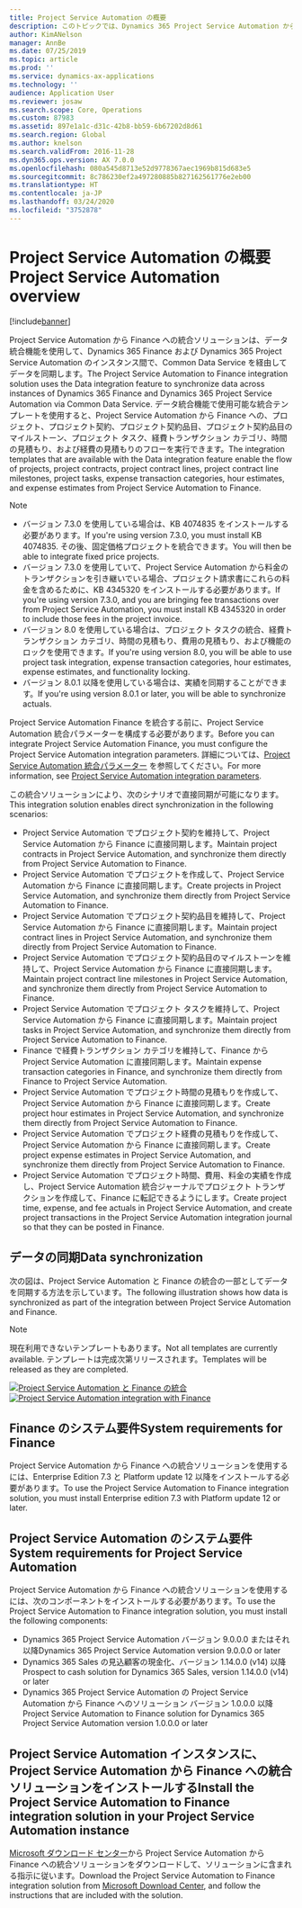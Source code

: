 ```yaml
---
title: Project Service Automation の概要
description: このトピックでは、Dynamics 365 Project Service Automation から Dynamics 365 Finance への統合ソリューションについて説明します。
author: KimANelson
manager: AnnBe
ms.date: 07/25/2019
ms.topic: article
ms.prod: ''
ms.service: dynamics-ax-applications
ms.technology: ''
audience: Application User
ms.reviewer: josaw
ms.search.scope: Core, Operations
ms.custom: 87983
ms.assetid: 897e1a1c-d31c-42b8-bb59-6b67202d8d61
ms.search.region: Global
ms.author: knelson
ms.search.validFrom: 2016-11-28
ms.dyn365.ops.version: AX 7.0.0
ms.openlocfilehash: 080a545d8713e52d9778367aec1969b815d683e5
ms.sourcegitcommit: 8c786230ef2a497280885b827162561776e2eb00
ms.translationtype: HT
ms.contentlocale: ja-JP
ms.lasthandoff: 03/24/2020
ms.locfileid: "3752878"
---
```

# <a name="project-service-automation-overview"></a><span data-ttu-id="da065-103">Project Service Automation の概要</span><span class="sxs-lookup"><span data-stu-id="da065-103">Project Service Automation overview</span></span>

[!include[banner](../includes/banner.md)]

<span data-ttu-id="da065-104">Project Service Automation から Finance への統合ソリューションは、データ統合機能を使用して、Dynamics 365 Finance および Dynamics 365 Project Service Automation のインスタンス間で、Common Data Service を経由してデータを同期します。</span><span class="sxs-lookup"><span data-stu-id="da065-104">The Project Service Automation to Finance integration solution uses the Data integration feature to synchronize data across instances of Dynamics 365 Finance and Dynamics 365 Project Service Automation via Common Data Service.</span></span> <span data-ttu-id="da065-105">データ統合機能で使用可能な統合テンプレートを使用すると、Project Service Automation から Finance への、プロジェクト、プロジェクト契約、プロジェクト契約品目、プロジェクト契約品目のマイルストーン、プロジェクト タスク、経費トランザクション カテゴリ、時間の見積もり、および経費の見積もりのフローを実行できます。</span><span class="sxs-lookup"><span data-stu-id="da065-105">The integration templates that are available with the Data integration feature enable the flow of projects, project contracts, project contract lines, project contract line milestones, project tasks, expense transaction categories, hour estimates, and expense estimates from Project Service Automation to Finance.</span></span>

> [!NOTE]
> - <span data-ttu-id="da065-106">バージョン 7.3.0 を使用している場合は、KB 4074835 をインストールする必要があります。</span><span class="sxs-lookup"><span data-stu-id="da065-106">If you're using version 7.3.0, you must install KB 4074835.</span></span> <span data-ttu-id="da065-107">その後、固定価格プロジェクトを統合できます。</span><span class="sxs-lookup"><span data-stu-id="da065-107">You will then be able to integrate fixed price projects.</span></span>
> - <span data-ttu-id="da065-108">バージョン 7.3.0 を使用していて、Project Service Automation から料金のトランザクションを引き継いでいる場合、プロジェクト請求書にこれらの料金を含めるために、KB 4345320 をインストールする必要があります。</span><span class="sxs-lookup"><span data-stu-id="da065-108">If you're using version 7.3.0, and you are bringing fee transactions over from Project Service Automation, you must install KB 4345320 in order to include those fees in the project invoice.</span></span>
> - <span data-ttu-id="da065-109">バージョン 8.0 を使用している場合は、プロジェクト タスクの統合、経費トランザクション カテゴリ、時間の見積もり、費用の見積もり、および機能のロックを使用できます。</span><span class="sxs-lookup"><span data-stu-id="da065-109">If you're using version 8.0, you will be able to use project task integration, expense transaction categories, hour estimates, expense estimates, and functionality locking.</span></span>
> - <span data-ttu-id="da065-110">バージョン 8.0.1 以降を使用している場合は、実績を同期することができます。</span><span class="sxs-lookup"><span data-stu-id="da065-110">If you're using version 8.0.1 or later, you will be able to synchronize actuals.</span></span>

<span data-ttu-id="da065-111">Project Service Automation Finance を統合する前に、Project Service Automation 統合パラメーターを構成する必要があります。</span><span class="sxs-lookup"><span data-stu-id="da065-111">Before you can integrate Project Service Automation Finance, you must configure the Project Service Automation integration parameters.</span></span> <span data-ttu-id="da065-112">詳細については、[Project Service Automation 統合パラメーター](PSA-parameters.md) を参照してください。</span><span class="sxs-lookup"><span data-stu-id="da065-112">For more information, see [Project Service Automation integration parameters](PSA-parameters.md).</span></span>

<span data-ttu-id="da065-113">この統合ソリューションにより、次のシナリオで直接同期が可能になります。</span><span class="sxs-lookup"><span data-stu-id="da065-113">This integration solution enables direct synchronization in the following scenarios:</span></span>

- <span data-ttu-id="da065-114">Project Service Automation でプロジェクト契約を維持して、Project Service Automation から Finance に直接同期します。</span><span class="sxs-lookup"><span data-stu-id="da065-114">Maintain project contracts in Project Service Automation, and synchronize them directly from Project Service Automation to Finance.</span></span>
- <span data-ttu-id="da065-115">Project Service Automation でプロジェクトを作成して、Project Service Automation から Finance に直接同期します。</span><span class="sxs-lookup"><span data-stu-id="da065-115">Create projects in Project Service Automation, and synchronize them directly from Project Service Automation to Finance.</span></span>
- <span data-ttu-id="da065-116">Project Service Automation でプロジェクト契約品目を維持して、Project Service Automation から Finance に直接同期します。</span><span class="sxs-lookup"><span data-stu-id="da065-116">Maintain project contract lines in Project Service Automation, and synchronize them directly from Project Service Automation to Finance.</span></span>
- <span data-ttu-id="da065-117">Project Service Automation でプロジェクト契約品目のマイルストーンを維持して、Project Service Automation から Finance に直接同期します。</span><span class="sxs-lookup"><span data-stu-id="da065-117">Maintain project contract line milestones in Project Service Automation, and synchronize them directly from Project Service Automation to Finance.</span></span>
- <span data-ttu-id="da065-118">Project Service Automation でプロジェクト タスクを維持して、Project Service Automation から Finance に直接同期します。</span><span class="sxs-lookup"><span data-stu-id="da065-118">Maintain project tasks in Project Service Automation, and synchronize them directly from Project Service Automation to Finance.</span></span>
- <span data-ttu-id="da065-119">Finance で経費トランザクション カテゴリを維持して、Finance から Project Service Automation に直接同期します。</span><span class="sxs-lookup"><span data-stu-id="da065-119">Maintain expense transaction categories in Finance, and synchronize them directly from Finance to Project Service Automation.</span></span>
- <span data-ttu-id="da065-120">Project Service Automation でプロジェクト時間の見積もりを作成して、Project Service Automation から Finance に直接同期します。</span><span class="sxs-lookup"><span data-stu-id="da065-120">Create project hour estimates in Project Service Automation, and synchronize them directly from Project Service Automation to Finance.</span></span>
- <span data-ttu-id="da065-121">Project Service Automation でプロジェクト経費の見積もりを作成して、Project Service Automation から Finance に直接同期します。</span><span class="sxs-lookup"><span data-stu-id="da065-121">Create project expense estimates in Project Service Automation, and synchronize them directly from Project Service Automation to Finance.</span></span>
- <span data-ttu-id="da065-122">Project Service Automation でプロジェクト時間、費用、料金の実績を作成し、Project Service Automation 統合ジャーナルでプロジェクト トランザクションを作成して、Finance に転記できるようにします。</span><span class="sxs-lookup"><span data-stu-id="da065-122">Create project time, expense, and fee actuals in Project Service Automation, and create project transactions in the Project Service Automation integration journal so that they can be posted in Finance.</span></span>

## <a name="data-synchronization"></a><span data-ttu-id="da065-123">データの同期</span><span class="sxs-lookup"><span data-stu-id="da065-123">Data synchronization</span></span>

<span data-ttu-id="da065-124">次の図は、Project Service Automation と Finance の統合の一部としてデータを同期する方法を示しています。</span><span class="sxs-lookup"><span data-stu-id="da065-124">The following illustration shows how data is synchronized as part of the integration between Project Service Automation and Finance.</span></span>

> [!NOTE]
> <span data-ttu-id="da065-125">現在利用できないテンプレートもあります。</span><span class="sxs-lookup"><span data-stu-id="da065-125">Not all templates are currently available.</span></span> <span data-ttu-id="da065-126">テンプレートは完成次第リリースされます。</span><span class="sxs-lookup"><span data-stu-id="da065-126">Templates will be released as they are completed.</span></span>

<span data-ttu-id="da065-127">[![Project Service Automation と Finance の統合](./media/PSA-integration.png)](./media/PSA-integration.png)</span><span class="sxs-lookup"><span data-stu-id="da065-127">[![Project Service Automation integration with Finance](./media/PSA-integration.png)](./media/PSA-integration.png)</span></span>

## <a name="system-requirements-for-finance"></a><span data-ttu-id="da065-128">Finance のシステム要件</span><span class="sxs-lookup"><span data-stu-id="da065-128">System requirements for Finance</span></span>

<span data-ttu-id="da065-129">Project Service Automation から Finance への統合ソリューションを使用するには、Enterprise Edition 7.3 と Platform update 12 以降をインストールする必要があります。</span><span class="sxs-lookup"><span data-stu-id="da065-129">To use the Project Service Automation to Finance integration solution, you must install Enterprise edition 7.3 with Platform update 12 or later.</span></span>

## <a name="system-requirements-for-project-service-automation"></a><span data-ttu-id="da065-130">Project Service Automation のシステム要件</span><span class="sxs-lookup"><span data-stu-id="da065-130">System requirements for Project Service Automation</span></span>

<span data-ttu-id="da065-131">Project Service Automation から Finance への統合ソリューションを使用するには、次のコンポーネントをインストールする必要があります。</span><span class="sxs-lookup"><span data-stu-id="da065-131">To use the Project Service Automation to Finance integration solution, you must install the following components:</span></span>

- <span data-ttu-id="da065-132">Dynamics 365 Project Service Automation バージョン 9.0.0.0 またはそれ以降</span><span class="sxs-lookup"><span data-stu-id="da065-132">Dynamics 365 Project Service Automation version 9.0.0.0 or later</span></span>
- <span data-ttu-id="da065-133">Dynamics 365 Sales の見込顧客の現金化、バージョン 1.14.0.0 (v14) 以降</span><span class="sxs-lookup"><span data-stu-id="da065-133">Prospect to cash solution for Dynamics 365 Sales, version 1.14.0.0 (v14) or later</span></span>
- <span data-ttu-id="da065-134">Dynamics 365 Project Service Automation の Project Service Automation から Finance へのソリューション バージョン 1.0.0.0 以降</span><span class="sxs-lookup"><span data-stu-id="da065-134">Project Service Automation to Finance solution for Dynamics 365 Project Service Automation version 1.0.0.0 or later</span></span>

## <a name="install-the-project-service-automation-to-finance-integration-solution-in-your-project-service-automation-instance"></a><span data-ttu-id="da065-135">Project Service Automation インスタンスに、Project Service Automation から Finance への統合ソリューションをインストールする</span><span class="sxs-lookup"><span data-stu-id="da065-135">Install the Project Service Automation to Finance integration solution in your Project Service Automation instance</span></span>

<span data-ttu-id="da065-136">[Microsoft ダウンロード センター](https://www.microsoft.com/download/details.aspx?id=57016)から Project Service Automation から Finance への統合ソリューションをダウンロードして、ソリューションに含まれる指示に従います。</span><span class="sxs-lookup"><span data-stu-id="da065-136">Download the Project Service Automation to Finance integration solution from [Microsoft Download Center](https://www.microsoft.com/download/details.aspx?id=57016), and follow the instructions that are included with the solution.</span></span>
